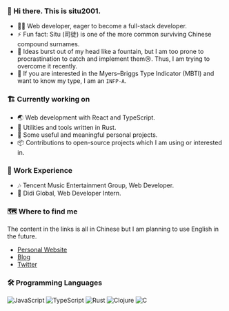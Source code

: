 ### 👋 Hi there. This is situ2001.

- 👨‍💻 Web developer, eager to become a full-stack developer.
- ⚡ Fun fact: Situ (司徒) is one of the more common surviving Chinese compound surnames.
- 💭 Ideas burst out of my head like a fountain, but I am too prone to procrastination to catch and implement them😢. Thus, I am trying to overcome it recently.
- 🤔 If you are interested in the Myers–Briggs Type Indicator (MBTI) and want to know my type, I am an `INFP-A`.

### 🏗️ Currently working on

- 🌏 Web development with React and TypeScript.
- 🦀 Utilities and tools written in Rust.
- 🧰 Some useful and meaningful personal projects.
- 📦 Contributions to open-source projects which I am using or interested in.

### 🏢 Work Experience

- 🎶 Tencent Music Entertainment Group, Web Developer.
- 🚖 Didi Global, Web Developer Intern.

### 🗺️ Where to find me

The content in the links is all in Chinese but I am planning to use English in the future.

- [Personal Website](https://situ2001.com)
- [Blog](https://situ2001.com/blog)
- [Twitter](https://twitter.com/situ200l)

### 🛠️ Programming Languages

<!-- badges are from https://github.com/Ileriayo/markdown-badges -->

![JavaScript](https://img.shields.io/badge/javascript-%23323330.svg?style=for-the-badge&logo=javascript&logoColor=%23F7DF1E)
![TypeScript](https://img.shields.io/badge/typescript-%23007ACC.svg?style=for-the-badge&logo=typescript&logoColor=white)
![Rust](https://img.shields.io/badge/rust-%23000000.svg?style=for-the-badge&logo=rust&logoColor=white)
![Clojure](https://img.shields.io/badge/Clojure-%23Clojure.svg?style=for-the-badge&logo=Clojure&logoColor=Clojure)
![C](https://img.shields.io/badge/c-%2300599C.svg?style=for-the-badge&logo=c&logoColor=white)

